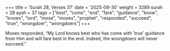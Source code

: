 +++
title = 'Surah 28, Verses 37'
date = '2025-08-30'
weight = 3289
surah = 28
ayah = 37
tags = ["best", "come", "end", "fare", "guidance", "know", "knows", "lord", "mose", "moses", "prophet", "responded", "succeed", "true", "wrongdoer", "wrongdoers"]
+++

Moses responded, “My Lord knows best who has come with ˹true˺ guidance from Him and will fare best in the end. Indeed, the wrongdoers will never succeed.”